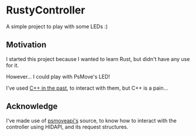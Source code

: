 # RustyController

A simple project to play with some LEDs :)

## Motivation

I started this project because I wanted to learn Rust, but didn't have any use for it.

However... I could play with PsMove's LED!

I've used [C++ in the past](https://github.com/LegendL3n/MembroEsquerdo), to interact with them, but C++ is a pain...

## Acknowledge

I've made use of [psmoveapi's](https://github.com/thp/psmoveapi) source, to know how to interact with the controller using HIDAPI, and its request structures.
